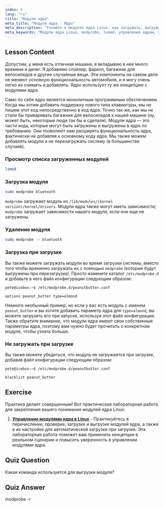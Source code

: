 ```yaml
---
index: 6
lang: "ru"
title: "Модули ядра"
meta_title: "Модули ядра - Ядро"
meta_description: "Узнайте о модулях ядра Linux: как загружать, выгружать и управлять ими. Изучите команды `modprobe` и `lsmod` для расширения функциональности ядра. Начните свой путь в Linux!"
meta_keywords: "Модули ядра Linux, modprobe, lsmod, управление ядром, учебник Linux, Linux для начинающих, руководство Linux"
---
```


## Lesson Content

Допустим, у меня есть отличная машина; я вкладываю в нее много времени и денег. Я добавляю спойлер, фаркоп, багажник для велосипедов и другие случайные вещи. Эти компоненты на самом деле не меняют основную функциональность автомобиля, и я могу очень легко их снимать и добавлять. Ядро использует ту же концепцию с модулями ядра.

Само по себе ядро является монолитным программным обеспечением. Когда мы хотим добавить поддержку нового типа клавиатуры, мы не пишем этот код непосредственно в код ядра. Точно так же, как мы не стали бы приваривать багажник для велосипедов к нашей машине (ну, может быть, некоторые люди так бы и сделали). Модули ядра — это части кода, которые могут быть загружены и выгружены в ядро по требованию. Они позволяют нам расширять функциональность ядра, фактически не добавляя к основному коду ядра. Мы также можем добавлять модули и не перезагружать систему (в большинстве случаев).

### Просмотр списка загруженных модулей

```bash
lsmod
```

### Загрузка модуля

```bash
sudo modprobe bluetooth
```

`modprobe` загружает модуль из `/lib/modules/(kernel version)/kernel/drivers`. Модули ядра также могут иметь зависимости; `modprobe` загружает зависимости нашего модуля, если они еще не загружены.

### Удаление модуля

```bash
sudo modprobe -r bluetooth
```

### Загрузка при загрузке

Вы также можете загружать модули во время загрузки системы, вместо того чтобы временно загружать их с помощью `modprobe` (которые будут выгружены при перезагрузке). Просто измените каталог `/etc/modprobe.d` и добавьте в него файл конфигурации следующим образом:

```plaintext
pete@icebox:~$ /etc/modprobe.d/peanutbutter.conf

options peanut_butter type=almond
```

Немного необычный пример, но если у вас есть модуль с именем `peanut_butter` и вы хотите добавить параметр ядра для `type=almond`, вы можете загрузить его при запуске, используя этот файл конфигурации. Также обратите внимание, что модули ядра имеют свои собственные параметры ядра, поэтому вам нужно будет прочитать о конкретном модуле, чтобы узнать больше.

### Не загружать при загрузке

Вы также можете убедиться, что модуль не загружается при загрузке, добавив файл конфигурации следующим образом:

```plaintext
pete@icebox:~$ /etc/modprobe.d/peanutbutter.conf

blacklist peanut_butter
```

## Exercise

Практика делает совершенным! Вот практическая лабораторная работа для закрепления вашего понимания модулей ядра Linux:

1. **[Управление модулями ядра в Linux](https://labex.io/ru/labs/comptia-manage-kernel-modules-in-linux-590865)** - Практикуйтесь в перечислении, проверке, загрузке и выгрузке модулей ядра, а также в их настройке для автоматической загрузки при загрузке. Эта лабораторная работа поможет вам применить концепции в реальном сценарии и повысить уверенность в управлении модулями ядра.

## Quiz Question

Какая команда используется для выгрузки модуля?

## Quiz Answer

modprobe -r
